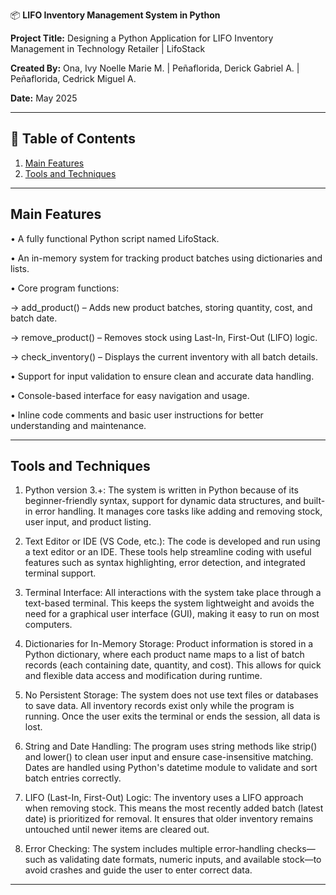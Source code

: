 📦 **LIFO Inventory Management System in Python**

**Project Title:** Designing a Python Application for LIFO Inventory Management in Technology Retailer | LifoStack

**Created By:** Ona, Ivy Noelle Marie M. | Peñaflorida, Derick Gabriel A. | Peñaflorida, Cedrick Miguel A.  

**Date:** May 2025

---

## 📌 Table of Contents
1. [Main Features](#main-features)
2. [Tools and Techniques](#tools-and-techniques)

---

## Main Features
• A fully functional Python script named LifoStack.

• An in-memory system for tracking product batches using dictionaries and lists.

• Core program functions:
  
  -> add_product() – Adds new product batches, storing quantity, cost, and batch date.
  
  -> remove_product() – Removes stock using Last-In, First-Out (LIFO) logic.
  
  -> check_inventory() – Displays the current inventory with all batch details.

• Support for input validation to ensure clean and accurate data handling.

• Console-based interface for easy navigation and usage.

• Inline code comments and basic user instructions for better understanding and maintenance.

---

## Tools and Techniques
  1.  Python version 3.+: The system is written in Python because of its beginner-friendly syntax, support for dynamic data structures, and built-in error handling. It manages core tasks like adding and removing stock, user input, and product listing.
  
  2.  Text Editor or IDE (VS Code, etc.): The code is developed and run using a text editor or an IDE. These tools help streamline coding with useful features such as syntax highlighting, error detection, and integrated terminal support.
  
  3.  Terminal Interface:  All interactions with the system take place through a text-based terminal. This keeps the system lightweight and avoids the need for a graphical user interface (GUI), making it easy to run on most computers.
  
  4.  Dictionaries for In-Memory Storage: Product information is stored in a Python dictionary, where each product name maps to a list of batch records (each containing date, quantity, and cost). This allows for quick and flexible data access and modification during runtime.
  
  5.  No Persistent Storage: The system does not use text files or databases to save data. All inventory records exist only while the program is running. Once the user exits the terminal or ends the session, all data is lost.
  
  6.  String and Date Handling: The program uses string methods like strip() and lower() to clean user input and ensure case-insensitive matching. Dates are handled using Python's datetime module to validate and sort batch entries correctly.
  
  7.  LIFO (Last-In, First-Out) Logic: The inventory uses a LIFO approach when removing stock. This means the most recently added batch (latest date) is prioritized for removal. It ensures that older inventory remains untouched until newer items are cleared out.

  8.  Error Checking: The system includes multiple error-handling checks—such as validating date formats, numeric inputs, and available stock—to avoid crashes and guide the user to enter correct data.

---
